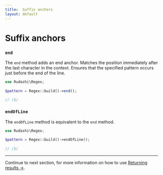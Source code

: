 ```yaml
---
title:  Suffix anchors
layout: default
---
```


# Suffix anchors

### `end`

The `end` method adds an end anchor. Matches the position immediately after the last character in the context.
Ensures that the specified pattern occurs just before the end of the line.

```php
use Rudashi\Regex;
 
$pattern = Regex::build()->end();
 
// /$/
```

### `endOfLine`

The `endOfLine` method is equivalent to the `end` method.

```php
use Rudashi\Regex;
 
$pattern = Regex::build()->endOfLine();
 
// /$/
```

---

Continue to next section, for more information on how to use [Returning results →](returning-results).